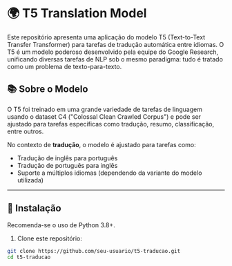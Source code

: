# 🌍 T5 Translation Model

Este repositório apresenta uma aplicação do modelo T5 (Text-to-Text Transfer Transformer) para tarefas de tradução automática entre idiomas. O T5 é um modelo poderoso desenvolvido pela equipe do Google Research, unificando diversas tarefas de NLP sob o mesmo paradigma: tudo é tratado como um problema de texto-para-texto.

## 📚 Sobre o Modelo

O T5 foi treinado em uma grande variedade de tarefas de linguagem usando o dataset C4 ("Colossal Clean Crawled Corpus") e pode ser ajustado para tarefas específicas como tradução, resumo, classificação, entre outros.

No contexto de **tradução**, o modelo é ajustado para tarefas como:

- Tradução de inglês para português
- Tradução de português para inglês
- Suporte a múltiplos idiomas (dependendo da variante do modelo utilizada)

---

## 🚀 Instalação

Recomenda-se o uso de Python 3.8+.

1. Clone este repositório:
```bash
git clone https://github.com/seu-usuario/t5-traducao.git
cd t5-traducao

```